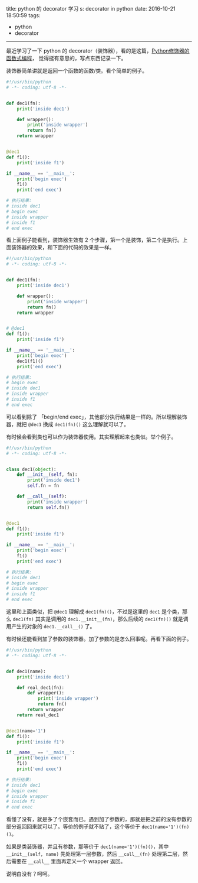 title: python 的 decorator 学习
s: decorator in python
date: 2016-10-21 18:50:59
tags:
  - python
  - decorator
---

最近学习了一下 python 的 decorator（装饰器），看的是这篇，[Python修饰器的函数式编程](http://coolshell.cn/articles/11265.html)， 觉得挺有意思的，写点东西记录一下。

装饰器简单讲就是返回一个函数的函数/类。看个简单的例子。

``` python
#!/usr/bin/python
# -*- coding: utf-8 -*-


def dec1(fn):
    print('inside dec1')

    def wrapper():
        print('inside wrapper')
        return fn()
    return wrapper


@dec1
def f1():
    print('inside f1')

if __name__ == '__main__':
    print('begin exec')
    f1()
    print('end exec')

# 执行结果:
# inside dec1
# begin exec
# inside wrapper
# inside f1
# end exec
```

看上面例子能看到，装饰器生效有 2 个步骤，第一个是装饰，第二个是执行。上面装饰器的效果，和下面的代码的效果是一样。

``` python
#!/usr/bin/python
# -*- coding: utf-8 -*-


def dec1(fn):
    print('inside dec1')

    def wrapper():
        print('inside wrapper')
        return fn()
    return wrapper


# @dec1
def f1():
    print('inside f1')

if __name__ == '__main__':
    print('begin exec')
    dec1(f1)()
    print('end exec')

# 执行结果:
# begin exec
# inside dec1
# inside wrapper
# inside f1
# end exec
```

可以看到除了 「begin/end exec」，其他部分执行结果是一样的。所以理解装饰器，就把 `@dec1` 换成 `dec1(fn)()` 这么理解就可以了。

有时候会看到类也可以作为装饰器使用。其实理解起来也类似。举个例子。

``` python
#!/usr/bin/python
# -*- coding: utf-8 -*-


class dec1(object):
    def __init__(self, fn):
        print('inside dec1')
        self.fn = fn

    def __call__(self):
        print('inside wrapper')
        return self.fn()


@dec1
def f1():
    print('inside f1')

if __name__ == '__main__':
    print('begin exec')
    f1()
    print('end exec')

# 执行结果:
# inside dec1
# begin exec
# inside wrapper
# inside f1
# end exec
```

这里和上面类似，把 `@dec1` 理解成 `dec1(fn)()`，不过是这里的 `dec1` 是个类，那么 `dec1(fn)` 其实是调用的 `dec1.__init__(fn)`，那么后续的 `dec1(fn)()` 就是调用产生的对象的 `dec1.__call__()` 了。

有时候还能看到加了参数的装饰器。加了参数的是怎么回事呢。再看下面的例子。

``` python
#!/usr/bin/python
# -*- coding: utf-8 -*-


def dec1(name):
    print('inside dec1')

    def real_dec1(fn):
        def wrapper():
            print('inside wrapper')
            return fn()
        return wrapper
    return real_dec1


@dec1(name='1')
def f1():
    print('inside f1')

if __name__ == '__main__':
    print('begin exec')
    f1()
    print('end exec')

# 执行结果:
# inside dec1
# begin exec
# inside wrapper
# inside f1
# end exec
```

看懂了没有，就是多了个嵌套而已。遇到加了参数的，那就是把之前的没有参数的部分返回回来就可以了。等价的例子就不贴了，这个等价于 `dec1(name='1')(fn)()`。

如果是类装饰器，并且有参数，那等价于 `dec1(name='1')(fn)()`，其中 `__init__(self, name)` 先处理第一层参数，然后 `__call__(fn)` 处理第二层，然后需要在 `__call__` 里面再定义一个 wrapper 返回。

说明白没有？呵呵。

